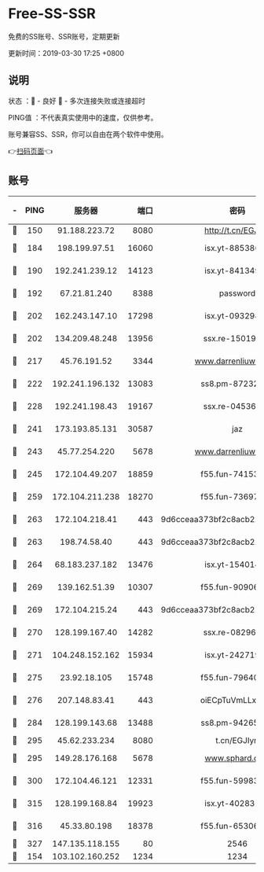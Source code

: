 # Free-SS-SSR

免费的SS账号、SSR账号，定期更新

更新时间：2019-03-30 17:25 +0800

## 说明

状态     ：🙂 - 良好 🙁 - 多次连接失败或连接超时

PING值   ：不代表真实使用中的速度，仅供参考。

账号兼容SS、SSR，你可以自由在两个软件中使用。

👉[扫码页面](https://liesauer.github.io/Free-SS-SSR/)👈

## 账号

|-|PING|服务器|端口|密码|加密方式|区域|
|:----:|:----:|:-----:|-----:|:----:|:----:|:----:|
|🙂|150|91.188.223.72|8080|http://t.cn/EGJIyrl|rc4-md5|RU|
|🙂|184|198.199.97.51|16060|isx.yt-88538698|aes-256-cfb|US|
|🙂|190|192.241.239.12|14123|isx.yt-84134989|aes-256-cfb|US|
|🙂|192|67.21.81.240|8388|password|aes-256-cfb|US|
|🙂|202|162.243.147.10|17298|isx.yt-09329886|aes-256-cfb|US|
|🙂|202|134.209.48.248|13956|ssx.re-15019665|aes-256-cfb|US|
|🙂|217|45.76.191.52|3344|www.darrenliuwei.com|aes-256-cfb|JP|
|🙂|222|192.241.196.132|13083|ss8.pm-87232244|aes-256-cfb|US|
|🙂|228|192.241.198.43|19167|ssx.re-04536960|aes-256-cfb|US|
|🙂|241|173.193.85.131|30587|jaz|aes-256-cfb|US|
|🙂|243|45.77.254.220|5678|www.darrenliuwei.com|aes-256-cfb|SG|
|🙂|245|172.104.49.207|18859|f55.fun-74153575|aes-256-cfb|SG|
|🙂|259|172.104.211.238|18270|f55.fun-73697687|aes-256-cfb|US|
|🙂|263|172.104.218.41|443|9d6cceaa373bf2c8acb22e60b6a58be6|aes-256-cfb|US|
|🙂|263|198.74.58.40|443|9d6cceaa373bf2c8acb22e60b6a58be6|aes-256-cfb|US|
|🙂|264|68.183.237.182|13476|isx.yt-15401428|aes-256-cfb|SG|
|🙂|269|139.162.51.39|10307|f55.fun-90906199|aes-256-cfb|SG|
|🙂|269|172.104.215.24|443|9d6cceaa373bf2c8acb22e60b6a58be6|aes-256-cfb|US|
|🙂|270|128.199.167.40|14282|ssx.re-08296146|aes-256-cfb|SG|
|🙂|271|104.248.152.162|15934|isx.yt-24271978|aes-256-cfb|SG|
|🙂|275|23.92.18.105|15748|f55.fun-79640206|aes-256-cfb|US|
|🙂|276|207.148.83.41|443|oiECpTuVmLLxk4Ts|aes-256-cfb|AU|
|🙂|284|128.199.143.68|13488|ss8.pm-94265136|aes-256-cfb|SG|
|🙂|295|45.62.233.234|8080|t.cn/EGJIyrl|rc4-md5|CA|
|🙂|295|149.28.176.168|5678|www.sphard.com|aes-256-cfb|AU|
|🙂|300|172.104.46.121|12331|f55.fun-59983873|aes-256-cfb|SG|
|🙂|315|128.199.168.84|19923|isx.yt-40283150|aes-256-cfb|SG|
|🙂|316|45.33.80.198|18378|f55.fun-65306574|aes-256-cfb|US|
|🙂|327|147.135.118.155|80|2546|chacha20|US|
|🙁|154|103.102.160.252|1234|1234|rc4-md5|JP|
